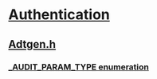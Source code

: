 # [Authentication](../_security/index.md)
## [Adtgen.h](index.md)
### [_AUDIT_PARAM_TYPE enumeration](../adtgen/ne-adtgen-_audit_param_type.md)
